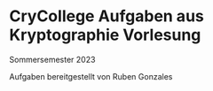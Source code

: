 # CryCollege Aufgaben aus Kryptographie Vorlesung
Sommersemester 2023 

Aufgaben bereitgestellt von Ruben Gonzales 
